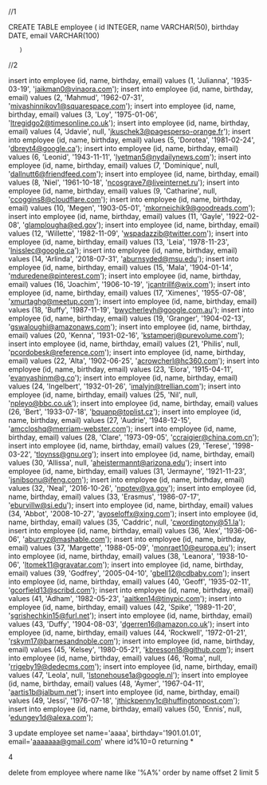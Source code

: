 //1 

CREATE TABLE employee 
      (
	id INTEGER,
	name VARCHAR(50),
	birthday DATE,
	email VARCHAR(100)
	
       )

//2

insert into employee (id, name, birthday, email) values (1, 'Julianna', '1935-03-19', 'jaikman0@vinaora.com');
insert into employee (id, name, birthday, email) values (2, 'Mahmud', '1962-07-31', 'mivashinnikov1@squarespace.com');
insert into employee (id, name, birthday, email) values (3, 'Loy', '1975-01-06', 'ltregidgo2@timesonline.co.uk');
insert into employee (id, name, birthday, email) values (4, 'Jdavie', null, 'jkuschek3@pagesperso-orange.fr');
insert into employee (id, name, birthday, email) values (5, 'Dorotea', '1981-02-24', 'dbreyt4@google.ca');
insert into employee (id, name, birthday, email) values (6, 'Leonid', '1943-11-11', 'lyetman5@nydailynews.com');
insert into employee (id, name, birthday, email) values (7, 'Dominique', null, 'dallnutt6@friendfeed.com');
insert into employee (id, name, birthday, email) values (8, 'Niel', '1961-10-18', 'ncosgrave7@liveinternet.ru');
insert into employee (id, name, birthday, email) values (9, 'Catharine', null, 'ccoggins8@cloudflare.com');
insert into employee (id, name, birthday, email) values (10, 'Megen', '1903-05-01', 'mkorneichik9@goodreads.com');
insert into employee (id, name, birthday, email) values (11, 'Gayle', '1922-02-08', 'glamplougha@ed.gov');
insert into employee (id, name, birthday, email) values (12, 'Willette', '1982-11-09', 'wspadazzib@twitter.com');
insert into employee (id, name, birthday, email) values (13, 'Leia', '1978-11-23', 'lnisslec@google.ca');
insert into employee (id, name, birthday, email) values (14, 'Arlinda', '2018-07-31', 'aburnsyded@msu.edu');
insert into employee (id, name, birthday, email) values (15, 'Mala', '1904-01-14', 'mduredene@pinterest.com');
insert into employee (id, name, birthday, email) values (16, 'Joachim', '1906-10-19', 'jcantrillf@wix.com');
insert into employee (id, name, birthday, email) values (17, 'Ximenes', '1955-07-08', 'xmurtaghg@meetup.com');
insert into employee (id, name, birthday, email) values (18, 'Buffy', '1987-11-19', 'bwycherleyh@google.com.au');
insert into employee (id, name, birthday, email) values (19, 'Granger', '1904-02-13', 'gswaloughi@amazonaws.com');
insert into employee (id, name, birthday, email) values (20, 'Kenna', '1931-02-16', 'kstamperj@purevolume.com');
insert into employee (id, name, birthday, email) values (21, 'Philis', null, 'pcordobesk@reference.com');
insert into employee (id, name, birthday, email) values (22, 'Alta', '1902-06-25', 'acrowcherl@hc360.com');
insert into employee (id, name, birthday, email) values (23, 'Elora', '1915-04-11', 'evanyashinm@g.co');
insert into employee (id, name, birthday, email) values (24, 'Ingelbert', '1932-01-26', 'imalyjn@trellian.com');
insert into employee (id, name, birthday, email) values (25, 'Nil', null, 'npleyo@bbc.co.uk');
insert into employee (id, name, birthday, email) values (26, 'Bert', '1933-07-18', 'bquanp@toplist.cz');
insert into employee (id, name, birthday, email) values (27, 'Audrie', '1948-12-15', 'amccloshq@merriam-webster.com');
insert into employee (id, name, birthday, email) values (28, 'Clare', '1973-09-05', 'ccraigier@china.com.cn');
insert into employee (id, name, birthday, email) values (29, 'Terese', '1998-03-22', 'tloynss@gnu.org');
insert into employee (id, name, birthday, email) values (30, 'Allissa', null, 'aheistermannt@arizona.edu');
insert into employee (id, name, birthday, email) values (31, 'Jermayne', '1921-11-23', 'jsnibsonu@ifeng.com');
insert into employee (id, name, birthday, email) values (32, 'Neal', '2016-10-26', 'npotev@va.gov');
insert into employee (id, name, birthday, email) values (33, 'Erasmus', '1986-07-17', 'eburvillw@si.edu');
insert into employee (id, name, birthday, email) values (34, 'Abbot', '2008-10-27', 'ayoseloffx@xing.com');
insert into employee (id, name, birthday, email) values (35, 'Caddric', null, 'cwordingtony@51.la');
insert into employee (id, name, birthday, email) values (36, 'Alex', '1936-06-06', 'aburryz@mashable.com');
insert into employee (id, name, birthday, email) values (37, 'Margette', '1988-05-09', 'monraet10@europa.eu');
insert into employee (id, name, birthday, email) values (38, 'Leanora', '1938-10-06', 'ltomek11@gravatar.com');
insert into employee (id, name, birthday, email) values (39, 'Godfrey', '2005-04-10', 'gbell12@cdbaby.com');
insert into employee (id, name, birthday, email) values (40, 'Geoff', '1935-02-11', 'gcorfield13@scribd.com');
insert into employee (id, name, birthday, email) values (41, 'Adham', '1982-05-23', 'aaitken14@tinypic.com');
insert into employee (id, name, birthday, email) values (42, 'Spike', '1989-11-20', 'sgrishechkin15@furl.net');
insert into employee (id, name, birthday, email) values (43, 'Duffy', '1904-08-03', 'dgerren16@amazon.co.uk');
insert into employee (id, name, birthday, email) values (44, 'Rockwell', '1972-01-21', 'rskym17@barnesandnoble.com');
insert into employee (id, name, birthday, email) values (45, 'Kelsey', '1980-05-21', 'kbresson18@github.com');
insert into employee (id, name, birthday, email) values (46, 'Roma', null, 'rrigeby19@dedecms.com');
insert into employee (id, name, birthday, email) values (47, 'Leola', null, 'lstonehouse1a@google.nl');
insert into employee (id, name, birthday, email) values (48, 'Aymer', '1967-04-11', 'aartis1b@jalbum.net');
insert into employee (id, name, birthday, email) values (49, 'Jessi', '1976-07-18', 'jthickpenny1c@huffingtonpost.com');
insert into employee (id, name, birthday, email) values (50, 'Ennis', null, 'edungey1d@alexa.com');


3
update employee
set 
	name='aaaa',
	birthday='1901.01.01',
	email='aaaaaaa@gmail.com'
where id%10=0
returning *


4


delete from employee
where name like '%A%'
order by name 
offset 2 
limit 5